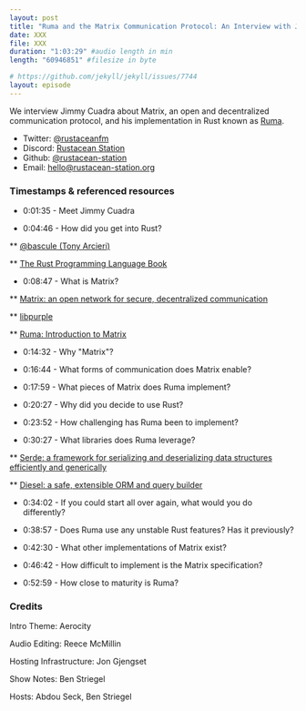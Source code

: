 ```yaml
---
layout: post
title: "Ruma and the Matrix Communication Protocol: An Interview with Jimmy Cuadra"
date: XXX
file: XXX
duration: "1:03:29" #audio length in min
length: "60946851" #filesize in byte

# https://github.com/jekyll/jekyll/issues/7744
layout: episode
---
```


We interview Jimmy Cuadra about Matrix, an open and decentralized communication protocol, and his implementation in Rust known as [Ruma](https://github.com/ruma/ruma).

 - Twitter: [@rustaceanfm](https://twitter.com/rustaceanfm)
 - Discord: [Rustacean Station](https://discord.gg/cHc3Gyc)
 - Github: [@rustacean-station](https://github.com/rustacean-station/)
 - Email: [hello@rustacean-station.org](mailto:hello@rustacean-station.org)

### Timestamps & referenced resources

* 0:01:35 - Meet Jimmy Cuadra

* 0:04:46 - How did you get into Rust?

** [@bascule (Tony Arcieri)](https://twitter.com/bascule)

** [The Rust Programming Language Book](https://doc.rust-lang.org/book/)

* 0:08:47 - What is Matrix?

** [Matrix: an open network for secure, decentralized communication](https://matrix.org/)

** [libpurple](https://developer.pidgin.im/wiki/WhatIsLibpurple)

** [Ruma: Introduction to Matrix](https://www.ruma.io/docs/matrix/)

* 0:14:32 - Why "Matrix"?

* 0:16:44 - What forms of communication does Matrix enable?

* 0:17:59 - What pieces of Matrix does Ruma implement?

* 0:20:27 - Why did you decide to use Rust?

* 0:23:52 - How challenging has Ruma been to implement?

* 0:30:27 - What libraries does Ruma leverage?

** [Serde: a framework for serializing and deserializing data structures efficiently and generically](https://crates.io/crates/serde)

** [Diesel: a safe, extensible ORM and query builder](https://crates.io/crates/diesel)

* 0:34:02 - If you could start all over again, what would you do differently?

* 0:38:57 - Does Ruma use any unstable Rust features? Has it previously?

* 0:42:30 - What other implementations of Matrix exist?

* 0:46:42 - How difficult to implement is the Matrix specification?

* 0:52:59 - How close to maturity is Ruma?

### Credits

Intro Theme: Aerocity

Audio Editing: Reece McMillin

Hosting Infrastructure: Jon Gjengset

Show Notes: Ben Striegel

Hosts: Abdou Seck, Ben Striegel
